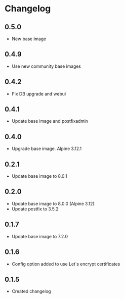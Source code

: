 # Changelog

## 0.5.0

 - New base image

## 0.4.9

 - Use new community base images

## 0.4.2

 - Fix DB upgrade and webui
## 0.4.1

 - Update base image and postfixadmin

## 0.4.0

 - Upgrade base image. Alpine 3.12.1

## 0.2.1

 - Update base image to 8.0.1

## 0.2.0

 - Update base image to 8.0.0 (Alpine 3.12)
 - Update postfix to 3.5.2

## 0.1.7

 - Update base image to 7.2.0

## 0.1.6

- Config option added to use Let´s encrypt certificates

## 0.1.5

 - Created changelog